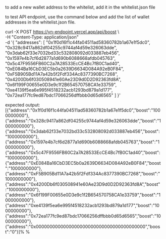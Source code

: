 to add a new wallet address to the whitelist, add it in the whitelist.json file

to test API endpoint, use the command below and add the list of wallet addresses in the whitelist.json file. 

curl -X POST https://yn-endpoint.vercel.app/api/boost \     
  -H "Content-Type: application/json" \
  -d '{
    "addresses": [
      "0x1f0d16f1c44fa04511ad58360782b1a67e1f5dc0", 
      "0x328c9417a862df04255c9744af4d59e326063dde",
      "0x3dab62f33e7032bd33c532808092d033887eb456",
      "0x1597e4b7cf6d2877a1d690b6088668afdb045763",
      "0x5c47F9556FB60C2a7A28533EcCE4Bc7fB0C1ad40",
      "0xE084Ba16CbD3EC5b0a2639D6634D084A92eB0F84",
      "0xF5B905Bd11A7a42b5f2Fdf334Ac8377390BC7268",
      "0x4200Db6f030508941e60Ae23D9d0D2D92363fd8A",
      "0x6f199F00655e0D3e9c1f2B654570758CA1e33759",
      "0xe4139f5ea6e995f4518232acb1293bd879a1d177",
      "0x72ea177fc9ed87bdc17066256dffbbb0d65d6565"
    ]
  }'

expected output: [{"address":"0x1f0d16f1c44fa04511ad58360782b1a67e1f5dc0","boost":"1000000000"},{"address":"0x328c9417a862df04255c9744af4d59e326063dde","boost":"1000000000"},{"address":"0x3dab62f33e7032bd33c532808092d033887eb456","boost":"1000000000"},{"address":"0x1597e4b7cf6d2877a1d690b6088668afdb045763","boost":"1000000000"},{"address":"0x5c47F9556FB60C2a7A28533EcCE4Bc7fB0C1ad40","boost":"1000000000"},{"address":"0xE084Ba16CbD3EC5b0a2639D6634D084A92eB0F84","boost":"1000000000"},{"address":"0xF5B905Bd11A7a42b5f2Fdf334Ac8377390BC7268","boost":"1000000000"},{"address":"0x4200Db6f030508941e60Ae23D9d0D2D92363fd8A","boost":"1000000000"},{"address":"0x6f199F00655e0D3e9c1f2B654570758CA1e33759","boost":"1000000000"},{"address":"0xe4139f5ea6e995f4518232acb1293bd879a1d177","boost":"1000000000"},{"address":"0x72ea177fc9ed87bdc17066256dffbbb0d65d6565","boost":"1000000000"},{"address":"0x0000000000000000000000000000000000000000","boost":"0"}]%   %    